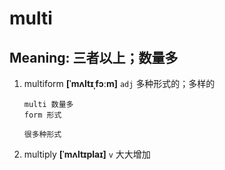 # multi

## Meaning: 三者以上；数量多

1. multiform **[ˈmʌltɪˌfɔːm]** `adj` 多种形式的；多样的

   ```
   multi 数量多
   form 形式

   很多种形式
   ```

2. multiply **[ˈmʌltɪplaɪ]** `v` 大大增加
